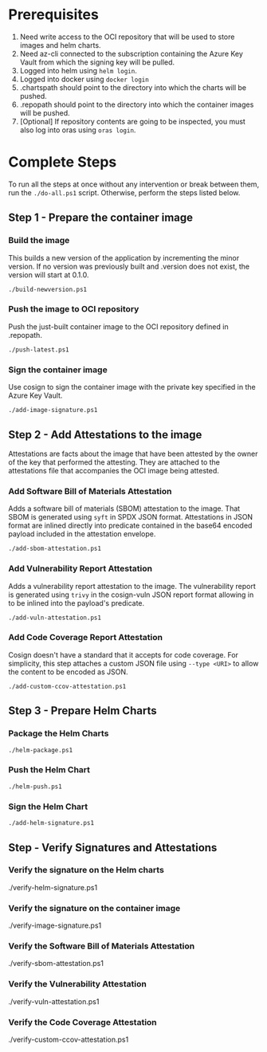 # Prerequisites

1. Need write access to the OCI repository that will be used to store images and helm charts.
1. Need az-cli connected to the subscription containing the Azure Key Vault from which the signing key will be pulled.
1. Logged into helm using `helm login`. 
1. Logged into docker using `docker login`
1. .chartspath should point to the directory into which the charts will be pushed.
1. .repopath should point to the directory into which the container images will be pushed.
1. [Optional] If repository contents are going to be inspected, you must also log into oras using `oras login`.

# Complete Steps

To run all the steps at once without any intervention or break between them, run the `./do-all.ps1` script. Otherwise,
perform the steps listed below.

## Step 1 - Prepare the container image

### Build the image

This builds a new version of the application by incrementing the minor version. If no version was previously built and
.version does not exist, the version will start at 0.1.0.

    ./build-newversion.ps1

### Push the image to OCI repository

Push the just-built container image to the OCI repository defined in .repopath.

    ./push-latest.ps1

### Sign the container image

Use cosign to sign the container image with the private key specified in the Azure Key Vault.

    ./add-image-signature.ps1

## Step 2 - Add Attestations to the image

Attestations are facts about the image that have been attested by the owner of the key that
performed the attesting. They are attached to the attestations file that accompanies the OCI
image being attested.

### Add Software Bill of Materials Attestation

Adds a software bill of materials (SBOM) attestation to the image. That SBOM is generated
using `syft` in SPDX JSON format. Attestations in JSON format are inlined directly into
predicate contained in the base64 encoded payload included in the attestation envelope.

    ./add-sbom-attestation.ps1

### Add Vulnerability Report Attestation

Adds a vulnerability report attestation to the image. The vulnerability report is generated
using `trivy` in the cosign-vuln JSON report format allowing in to be inlined into the
payload's predicate.

    ./add-vuln-attestation.ps1

### Add Code Coverage Report Attestation

Cosign doesn't have a standard that it accepts for code coverage. For simplicity, this step
attaches a custom JSON file using `--type <URI>` to allow the content to be encoded as JSON.

    ./add-custom-ccov-attestation.ps1

## Step 3 - Prepare Helm Charts

### Package the Helm Charts

    ./helm-package.ps1

### Push the Helm Chart    

    ./helm-push.ps1

### Sign the Helm Chart

    ./add-helm-signature.ps1

## Step - Verify Signatures and Attestations

### Verify the signature on the Helm charts

./verify-helm-signature.ps1

### Verify the signature on the container image

./verify-image-signature.ps1

### Verify the Software Bill of Materials Attestation

./verify-sbom-attestation.ps1

### Verify the Vulnerability Attestation

./verify-vuln-attestation.ps1

### Verify the Code Coverage Attestation

./verify-custom-ccov-attestation.ps1
